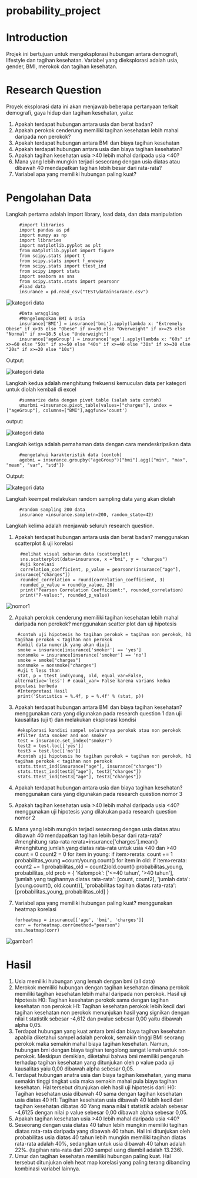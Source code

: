 # probability_project

# Introduction
Projek ini bertujuan untuk mengeksplorasi hubungan antara demografi, lifestyle dan tagihan kesehatan. Variabel yang dieksplorasi adalah usia, gender, BMI, merokok dan tagihan kesehatan.

# Research Question
Proyek eksplorasi data ini akan menjawab beberapa pertanyaan terkait demografi, gaya hidup dan tagihan kesehatan, yaitu:
1) Apakah terdapat hubungan antara usia dan berat badan?
2) Apakah perokok cenderung memiliki tagihan kesehatan lebih mahal daripada non perokok?
3) Apakah terdapat hubungan antara BMI dan biaya tagihan kesehatan
4) Apakah terdapat hubungan antara usia dan biaya tagihan kesehatan?
5) Apakah tagihan kesehatan usia >40 lebih mahal daripada usia <40?
6) Mana yang lebih mungkin terjadi seseorang dengan usia diatas atau dibawah 40 mendapatkan tagihan lebih besar dari rata-rata?
7) Variabel apa yang memiliki hubungan paling kuat?

# Pengolahan Data

 Langkah pertama adalah import library, load data, dan data manipulation

         #import libraries
         import pandas as pd
         import numpy as np
         import libraries
         import matplotlib.pyplot as plt
         from matplotlib.pyplot import figure
         from scipy.stats import t
         from scipy.stats import f_oneway
         from scipy.stats import ttest_ind
         from scipy import stats
         import seaborn as sns
         from scipy.stats.stats import pearsonr
         #load data
         insurance = pd.read_csv("TEST\datainsurance.csv")
         
![kategori data](https://github.com/elleferrd/probability_project/assets/137087598/20a07ac8-0932-4fc7-ad14-afd08d8eff29)

         #Data wraggling
         #Mengelompokan BMI & Usia
         insurance['BMI'] = insurance['bmi'].apply(lambda x: "Extremely Obese" if x>35 else "Obese" if x>=30 else "Overweight" if x>=25 else "Normal" if x>=18.5 else "Underweight")
         insurance['ageGroup'] = insurance['age'].apply(lambda x: "60s" if x>=60 else "50s" if x>=50 else "40s" if x>=40 else "30s" if x>=30 else "20s" if x>=20 else "10s")

 Output:
 
![kategori data](https://github.com/elleferrd/probability_project/assets/137087598/e992c05d-141f-4744-a6d5-c93b65b74dd4)

Langkah kedua adalah menghitung frekuensi kemuculan data per kategori untuk diolah kembali di excel

         #summarize data dengan pivot table (salah satu contoh)
         umurbmi =insurance.pivot_table(values=["charges"], index = ["ageGroup"], columns=["BMI"],aggfunc='count')

output:

![kategori data](https://github.com/elleferrd/probability_project/assets/137087598/2b952a26-d36c-46f9-91e7-908ce9cb3366)


Langkah ketiga adalah pemahaman data dengan cara mendeskripsikan data

         #mengetahui karakteristik data (contoh)
         agebmi = insurance.groupby("ageGroup")["bmi"].agg(["min", "max", "mean", "var", "std"]) 

 Output:
        
![kategori data](https://github.com/elleferrd/probability_project/assets/137087598/e0226e16-6448-488a-b1d1-d24ab56b926a)

Langkah keempat melakukan random sampling data yang akan diolah

         #random sampling 200 data
         insurance =insurance.sample(n=200, random_state=42)

 Langkah kelima adalah menjawab seluruh research question.

1) Apakah terdapat hubungan antara usia dan berat badan? menggunakan scatterplot & uji korelasi

         #melihat visual sebaran data (scatterplot)
         sns.scatterplot(data=insurance, x ="bmi", y = "charges")
         #uji korelasi
         correlation_coefficient, p_value = pearsonr(insurance["age"], insurance["charges"])
         rounded_correlation = round(correlation_coefficient, 3)
         rounded_p_value = round(p_value, 20)
         print("Pearson Correlation Coefficient:", rounded_correlation)
         print("P-value:", rounded_p_value)

![nomor1](https://github.com/elleferrd/probability_project/assets/137087598/6cee6fac-cd02-41a4-af63-751c2a68b4ab)
   
2) Apakah perokok cenderung memiliki tagihan kesehatan lebih mahal daripada non perokok? menggunakan scatter plot dan uji hipotesis

        #contoh uji hipotesis ho tagihan perokok = tagihan non perokok, h1 tagihan perokok < tagihan non perokok
        #ambil data numerik yang akan diuji
        smoke = insurance[insurance['smoker'] == 'yes']
        nonsmoke = insurance[insurance['smoker'] == 'no']
        smoke = smoke["charges"]
        nonsmoke = nonsmoke["charges"]
        #uji t less than
        stat, p = ttest_ind(young, old, equal_var=False, alternative='less') # eaual_var= False karena varians kedua populasi berbeda
        #Interpretasi Hasil
        print('Statistics = %.4f, p = %.4f' % (stat, p)) 

3) Apakah terdapat hubungan antara BMI dan biaya tagihan kesehatan? menggunakan cara yang digunakan pada research question 1 dan uji kausalitas (uji t) dan melakukan eksplorasi kondisi

        #eksplorasi kondisi sampel seluruhnya perokok atau non perokok
        #filter data smoker and non smoker
        test = insurance.set_index("smoker")
        test2 = test.loc[['yes']]
        test3 = test.loc[['no']]
        #contoh uji hipotesis ho tagihan perokok = tagihan non perokok, h1 tagihan perokok < tagihan non perokok
        stats.ttest_ind(insurance["age"], insurance["charges"])
        stats.ttest_ind(test2["age"], test2["charges"])
        stats.ttest_ind(test3["age"], test3["charges"])
  
4) Apakah terdapat hubungan antara usia dan biaya tagihan kesehatan? menggunakan cara yang digunakan pada research question nomor 3
  
5) Apakah tagihan kesehatan usia >40 lebih mahal daripada usia <40? menggunakan uji hipotesis yang dilakukan pada research question nomor 2
   
6) Mana yang lebih mungkin terjadi seseorang dengan usia diatas atau dibawah 40 mendapatkan tagihan lebih besar dari rata-rata?
        #menghitung rata-rata
        rerata=insurance['charges'].mean()
        #menghitung jumlah yang diatas rata-rata untuk usia <40 dan >40
        count = 0
        count2 = 0
        for item in young:
           if item>rerata:
               count += 1
        probabilitas_young =count/young.count() 
       for item in old:
           if item>rerata:
               count2 += 1
        probabilitas_old = count2/old.count()
        probabilitas_young, probabilitas_old
        prob = {
            'Kelompok': ['<=40 tahun', '>40 tahun'],
            'jumlah yang tagihannya diatas rata-rata': [count, count2],
            'jumlah data': [young.count(), old.count()],
            'probabilitas tagihan diatas rata-rata': [probabilitas_young, probabilitas_old]
        }
     
7) Variabel apa yang memiliki hubungan paling kuat? menggunakan heatmap korelasi
    
       forheatmap = insurance[['age', 'bmi', 'charges']]
       corr = forheatmap.corr(method="pearson")
       sns.heatmap(corr)

![gambar1](https://github.com/elleferrd/probability_project/assets/137087598/69c4eacc-65ee-4cc8-9957-bebf5fc8151f)


# Hasil
1) Usia memiliki hubungan yang lemah dengan bmi (all data)
2) Merokok memiliki hubungan dengan tagihan kesehatan dimana perokok memiliki tagihan kesehatan lebih mahal daripada non perokok. Hasil uji hipotesis
H0: Tagihan kesehatan perokok sama dengan tagihan kesehatan non perokok
H1: Tagihan kesehatan perokok lebih kecil dari tagihan kesehatan non perokok
menunjukan hasil yang signikan dengan nilai t statistik sebesar -4,612 dan pvalue sebesar 0,00 yaitu dibawah alpha 0,05.
3) Terdapat hubungan yang kuat antara bmi dan biaya tagihan kesehatan apabila diketahui sampel adalah perokok, semakin tinggi BMI seorang perokok maka semakin mahal biaya tagihan kesehatan. Namun, hubungan bmi dengan biaya tagihan tergolong sangat lemah untuk non-perokok. Meskipun demikian, diketahui bahwa bmi memiliki pengaruh terhadap tagihan kesehatan yang ditunjukan oleh p value pada uji kausalitas yaiu 0,00 dibawah alpha sebesar 0,05.
4) Terdapat hubungan anatra usia dan biaya tagihan kesehatan, yang mana semakin tinggi tingkat usia maka semakin mahal pula biaya tagihan kesehatan. Hal tersebut ditunjukan oleh hasil uji hipotesis dari:
H0: Tagihan kesehatan usia dibawah 40 sama dengan tagihan kesehatan usia diatas 40
H1: Tagihan kesehatan usia dibawah 40 lebih kecil dari tagihan kesehatan dibatas 40
Yang mana  nilai t statistik adalah sebesar -4,6125 dengan nilai p value sebesar 0,00 dibawah alpha sebesar 0,05.
5) Apakah tagihan kesehatan usia >40 lebih mahal daripada usia <40?
6) Seseorang dengan usia diatas 40 tahun lebih mungkin memiliki tagihan diatas rata-rata daripada yang dibawah 40 tahun. Hal ini ditunjukan oleh probabilitas usia diatas 40 tahun lebih mungkin memiliki tagihan diatas rata-rata  adalah 40%, sedangkan untuk usia dibawah 40 tahun adalah 22%. (tagihan rata-rata dari 200 sampel uang diambil adalah 13.236).
7) Umur dan tagihan kesehatan memiliki hubungan paling kuat. Hal tersebut ditunjukan oleh heat map korelasi yang paling terang dibanding kombinasi variabel lainnya.
